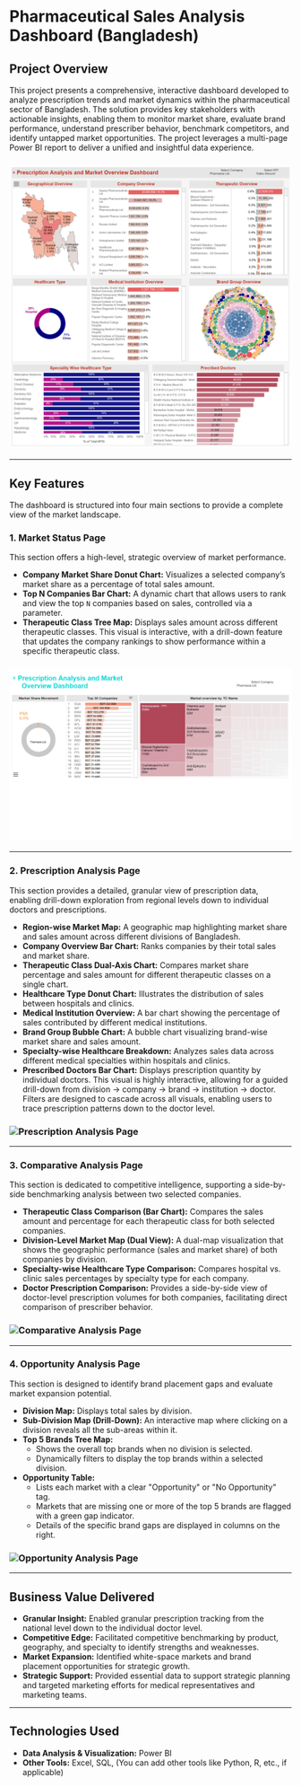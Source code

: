 # Pharmaceutical Sales Analysis Dashboard (Bangladesh)

## Project Overview

This project presents a comprehensive, interactive dashboard developed to analyze prescription trends and market dynamics within the pharmaceutical sector of Bangladesh. The solution provides key stakeholders with actionable insights, enabling them to monitor market share, evaluate brand performance, understand prescriber behavior, benchmark competitors, and identify untapped market opportunities. The project leverages a multi-page Power BI report to deliver a unified and insightful data experience.

### **![Dashboard Main View](images/Analysis.png)**

---

## Key Features

The dashboard is structured into four main sections to provide a complete view of the market landscape.

### **1. Market Status Page**

This section offers a high-level, strategic overview of market performance.

* **Company Market Share Donut Chart:** Visualizes a selected company’s market share as a percentage of total sales amount.
* **Top N Companies Bar Chart:** A dynamic chart that allows users to rank and view the top `N` companies based on sales, controlled via a parameter.
* **Therapeutic Class Tree Map:** Displays sales amount across different therapeutic classes. This visual is interactive, with a drill-down feature that updates the company rankings to show performance within a specific therapeutic class.

### **![Market Status Page](images/Status.png)**

---

### **2. Prescription Analysis Page**

This section provides a detailed, granular view of prescription data, enabling drill-down exploration from regional levels down to individual doctors and prescriptions.

* **Region-wise Market Map:** A geographic map highlighting market share and sales amount across different divisions of Bangladesh.
* **Company Overview Bar Chart:** Ranks companies by their total sales and market share.
* **Therapeutic Class Dual-Axis Chart:** Compares market share percentage and sales amount for different therapeutic classes on a single chart.
* **Healthcare Type Donut Chart:** Illustrates the distribution of sales between hospitals and clinics.
* **Medical Institution Overview:** A bar chart showing the percentage of sales contributed by different medical institutions.
* **Brand Group Bubble Chart:** A bubble chart visualizing brand-wise market share and sales amount.
* **Specialty-wise Healthcare Breakdown:** Analyzes sales data across different medical specialties within hospitals and clinics.
* **Prescribed Doctors Bar Chart:** Displays prescription quantity by individual doctors. This visual is highly interactive, allowing for a guided drill-down from division → company → brand → institution → doctor. Filters are designed to cascade across all visuals, enabling users to trace prescription patterns down to the doctor level.

### **![Prescription Analysis Page](your-image-path-3.png)**

---

### **3. Comparative Analysis Page**

This section is dedicated to competitive intelligence, supporting a side-by-side benchmarking analysis between two selected companies.

* **Therapeutic Class Comparison (Bar Chart):** Compares the sales amount and percentage for each therapeutic class for both selected companies.
* **Division-Level Market Map (Dual View):** A dual-map visualization that shows the geographic performance (sales and market share) of both companies by division.
* **Specialty-wise Healthcare Type Comparison:** Compares hospital vs. clinic sales percentages by specialty type for each company.
* **Doctor Prescription Comparison:** Provides a side-by-side view of doctor-level prescription volumes for both companies, facilitating direct comparison of prescriber behavior.

### **![Comparative Analysis Page](your-image-path-4.png)**

---

### **4. Opportunity Analysis Page**

This section is designed to identify brand placement gaps and evaluate market expansion potential.

* **Division Map:** Displays total sales by division.
* **Sub-Division Map (Drill-Down):** An interactive map where clicking on a division reveals all the sub-areas within it.
* **Top 5 Brands Tree Map:**
  * Shows the overall top brands when no division is selected.
  * Dynamically filters to display the top brands within a selected division.
* **Opportunity Table:**
  * Lists each market with a clear "Opportunity" or "No Opportunity" tag.
  * Markets that are missing one or more of the top 5 brands are flagged with a green gap indicator.
  * Details of the specific brand gaps are displayed in columns on the right.

### **![Opportunity Analysis Page](your-image-path-5.png)**

---

## Business Value Delivered

* **Granular Insight:** Enabled granular prescription tracking from the national level down to the individual doctor level.
* **Competitive Edge:** Facilitated competitive benchmarking by product, geography, and specialty to identify strengths and weaknesses.
* **Market Expansion:** Identified white-space markets and brand placement opportunities for strategic growth.
* **Strategic Support:** Provided essential data to support strategic planning and targeted marketing efforts for medical representatives and marketing teams.

---

## Technologies Used

* **Data Analysis & Visualization:** Power BI
* **Other Tools:** Excel, SQL, (You can add other tools like Python, R, etc., if applicable)
